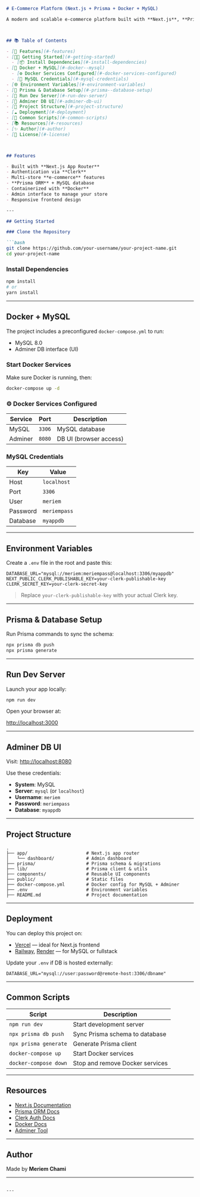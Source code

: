
````md
# E-Commerce Platform (Next.js + Prisma + Docker + MySQL)

A modern and scalable e-commerce platform built with **Next.js**, **Prisma ORM**, **MySQL**, and containerized using **Docker**. Includes Clerk authentication, an admin dashboard, and a responsive frontend.



## 📚 Table of Contents

- [🚀 Features](#-features)
- [🧑‍💻 Getting Started](#-getting-started)
  - [📦 Install Dependencies](#-install-dependencies)
- [🐳 Docker + MySQL](#-docker--mysql)
  - [⚙️ Docker Services Configured](#️-docker-services-configured)
  - [📝 MySQL Credentials](#-mysql-credentials)
- [🌐 Environment Variables](#-environment-variables)
- [🔄 Prisma & Database Setup](#-prisma--database-setup)
- [🧪 Run Dev Server](#-run-dev-server)
- [🔎 Adminer DB UI](#-adminer-db-ui)
- [📁 Project Structure](#-project-structure)
- [☁️ Deployment](#️-deployment)
- [🧼 Common Scripts](#-common-scripts)
- [📚 Resources](#-resources)
- [✨ Author](#-author)
- [📌 License](#-license)



## Features

- Built with **Next.js App Router**
- Authentication via **Clerk**
- Multi-store **e-commerce** features
- **Prisma ORM** + MySQL database
- Containerized with **Docker**
- Admin interface to manage your store
- Responsive frontend design

---

## Getting Started

### Clone the Repository

```bash
git clone https://github.com/your-username/your-project-name.git
cd your-project-name
````

### Install Dependencies

```bash
npm install
# or
yarn install
```

---

## Docker + MySQL

The project includes a preconfigured `docker-compose.yml` to run:

* MySQL 8.0
* Adminer DB interface (UI)

### Start Docker Services

Make sure Docker is running, then:

```bash
docker-compose up -d
```

### ⚙️ Docker Services Configured

| Service | Port   | Description            |
| ------- | ------ | ---------------------- |
| MySQL   | `3306` | MySQL database         |
| Adminer | `8080` | DB UI (browser access) |

### MySQL Credentials

| Key      | Value        |
| -------- | ------------ |
| Host     | `localhost`  |
| Port     | `3306`       |
| User     | `meriem`     |
| Password | `meriempass` |
| Database | `myappdb`    |

---

## Environment Variables

Create a `.env` file in the root and paste this:

```env
DATABASE_URL="mysql://meriem:meriempass@localhost:3306/myappdb"
NEXT_PUBLIC_CLERK_PUBLISHABLE_KEY=your-clerk-publishable-key
CLERK_SECRET_KEY=your-clerk-secret-key
```

> Replace `your-clerk-publishable-key` with your actual Clerk key.

---

## Prisma & Database Setup

Run Prisma commands to sync the schema:

```bash
npx prisma db push
npx prisma generate
```

---

## Run Dev Server

Launch your app locally:

```bash
npm run dev
```

Open your browser at:

[http://localhost:3000](http://localhost:3000)

---

## Adminer DB UI

Visit: [http://localhost:8080](http://localhost:8080)

Use these credentials:

* **System**: MySQL
* **Server**: `mysql` (or `localhost`)
* **Username**: `meriem`
* **Password**: `meriempass`
* **Database**: `myappdb`

---

## Project Structure

```
.
├── app/                      # Next.js app router
│   └── dashboard/            # Admin dashboard
├── prisma/                   # Prisma schema & migrations
├── lib/                      # Prisma client & utils
├── components/               # Reusable UI components
├── public/                   # Static files
├── docker-compose.yml        # Docker config for MySQL + Adminer
├── .env                      # Environment variables
├── README.md                 # Project documentation
```

---

## Deployment

You can deploy this project on:

* [Vercel](https://vercel.com/) — ideal for Next.js frontend
* [Railway](https://railway.app/), [Render](https://render.com/) — for MySQL or fullstack

Update your `.env` if DB is hosted externally:

```env
DATABASE_URL="mysql://user:password@remote-host:3306/dbname"
```

---

## Common Scripts

| Script                | Description                     |
| --------------------- | ------------------------------- |
| `npm run dev`         | Start development server        |
| `npx prisma db push`  | Sync Prisma schema to database  |
| `npx prisma generate` | Generate Prisma client          |
| `docker-compose up`   | Start Docker services           |
| `docker-compose down` | Stop and remove Docker services |

---

## Resources

* [Next.js Documentation](https://nextjs.org/docs)
* [Prisma ORM Docs](https://www.prisma.io/docs)
* [Clerk Auth Docs](https://clerk.com/docs)
* [Docker Docs](https://docs.docker.com/)
* [Adminer Tool](https://www.adminer.org/)

---

## Author

Made by **Meriem Chami**

---
```

---
```
